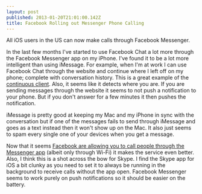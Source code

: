 ```yaml
---
layout: post
published: 2013-01-20T21:01:00.142Z
title: Facebook Rolling out Messenger Phone Calling
---
```


All iOS users in the US can now make calls through Facebook Messenger.

In the last few months I've started to use Facebook Chat a lot more through the Facebook Messenger app on my iPhone. I've found it to be a lot more intelligent than using iMessage. For example, when I'm at work I can use Facebook Chat through the website and continue where I left off on my phone; complete with conversation history. This is a great example of the [continuous client](http://www.engadget.com/2010/05/26/a-modest-proposal-the-continuous-client/). Also, it seems like it detects where you are. If you are sending messages through the website it seems to not push a notification to your phone. But if you don't answer for a few minutes it then pushes the notification.

iMessage is pretty good at keeping my Mac and my iPhone in sync with the conversation but if one of the messages fails to send through iMessage and goes as a text instead then it won't show up on the Mac. It also just seems to spam every single one of your devices when you get a message.

Now that it seems [Facebook are allowing you to call people through the Messenger app](http://www.theverge.com/2013/1/16/3883538/facebook-launches-free-calling-in-messenger-for-iphone-us) (albeit only through Wi-Fi) it makes the service even better. Also, I think this is a shot across the bow for Skype. I find the Skype app for iOS a bit clunky as you need to set it to always be running in the background to receive calls without the app open. Facebook Messenger seems to work purely on push notifications so it should be easier on the battery.
